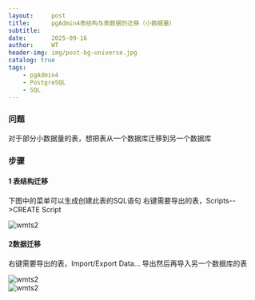 ```yaml
---
layout:     post
title:      pgAdmin4表结构与表数据的迁移（小数据量）
subtitle:   
date:       2025-09-16
author:     WT
header-img: img/post-bg-universe.jpg
catalog: true
tags:
    - pgAdmin4
    - PostgreSQL
    - SQL     
---
```


### 问题

对于部分小数据量的表，想把表从一个数据库迁移到另一个数据库

### 步骤
#### 1 表结构迁移  
下图中的菜单可以生成创建此表的SQL语句
右键需要导出的表，Scripts-->CREATE Script

![wmts2](http://www.spatial.pro/img/D20250916_SQL_Table1.png)   


#### 2数据迁移  
右键需要导出的表，Import/Export Data... 导出然后再导入另一个数据库的表

![wmts2](http://www.spatial.pro/img/D20250916_SQL_Table2.png)   
![wmts2](http://www.spatial.pro/img/D20250916_SQL_Table3.png)   

   





